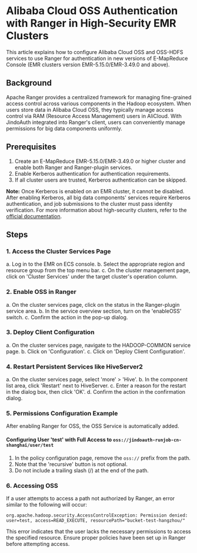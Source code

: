 # Alibaba Cloud OSS Authentication with Ranger in High-Security EMR Clusters

This article explains how to configure Alibaba Cloud OSS and OSS-HDFS services to use Ranger for authentication in new versions of E-MapReduce Console (EMR clusters version EMR-5.15.0/EMR-3.49.0 and above).

## Background

Apache Ranger provides a centralized framework for managing fine-grained access control across various components in the Hadoop ecosystem. When users store data in Alibaba Cloud OSS, they typically manage access control via RAM (Resource Access Management) users in AliCloud. With JindoAuth integrated into Ranger's client, users can conveniently manage permissions for big data components uniformly.

## Prerequisites

1. Create an E-MapReduce EMR-5.15.0/EMR-3.49.0 or higher cluster and enable both Ranger and Ranger-plugin services.
2. Enable Kerberos authentication for authentication requirements.
3. If all cluster users are trusted, Kerberos authentication can be skipped.

**Note:** Once Kerberos is enabled on an EMR cluster, it cannot be disabled. After enabling Kerberos, all big data components' services require Kerberos authentication, and job submissions to the cluster must pass identity verification. For more information about high-security clusters, refer to the [official documentation](https://help.aliyun.com/document_detail/459040.html).

## Steps

### 1. Access the Cluster Services Page

a. Log in to the EMR on ECS console.
b. Select the appropriate region and resource group from the top menu bar.
c. On the cluster management page, click on 'Cluster Services' under the target cluster's operation column.

### 2. Enable OSS in Ranger

a. On the cluster services page, click on the status in the Ranger-plugin service area.
b. In the service overview section, turn on the 'enableOSS' switch.
c. Confirm the action in the pop-up dialog.

### 3. Deploy Client Configuration

a. On the cluster services page, navigate to the HADOOP-COMMON service page.
b. Click on 'Configuration'.
c. Click on 'Deploy Client Configuration'.

### 4. Restart Persistent Services like HiveServer2

a. On the cluster services page, select 'more' > 'Hive'.
b. In the component list area, click 'Restart' next to HiveServer.
c. Enter a reason for the restart in the dialog box, then click 'OK'.
d. Confirm the action in the confirmation dialog.

### 5. Permissions Configuration Example

After enabling Ranger for OSS, the OSS Service is automatically added.

#### Configuring User 'test' with Full Access to `oss://jindoauth-runjob-cn-shanghai/user/test`

1. In the policy configuration page, remove the `oss://` prefix from the path.
2. Note that the 'recursive' button is not optional.
3. Do not include a trailing slash (/) at the end of the path.

### 6. Accessing OSS

If a user attempts to access a path not authorized by Ranger, an error similar to the following will occur:

```
org.apache.hadoop.security.AccessControlException: Permission denied: user=test, access=READ_EXECUTE, resourcePath="bucket-test-hangzhou/"
```

This error indicates that the user lacks the necessary permissions to access the specified resource. Ensure proper policies have been set up in Ranger before attempting access.